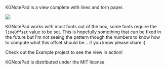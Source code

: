 
KGNotePad is a view complete with lines and torn paper.

![](https://raw.github.com/kgn/KGNotePad/master/screenshot.jpg)

KGNotePad works with most fonts out of the box, some fonts require the  `lineOffset` value to be set. This is hopefully something that can be fixed in the future but I'm not seeing the pattern though the numbers to know how to compute what this offset should be… if you know please share :)

Check out the Example project to see the view in action!

KGNotePad is distributed under the MIT license.